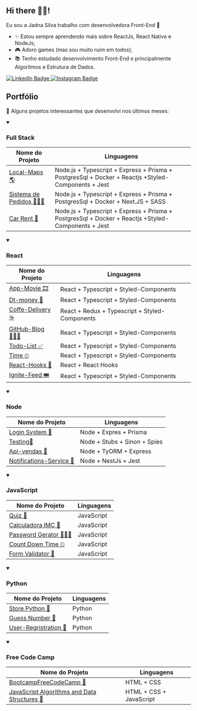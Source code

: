 ## Hi there 🖐🏾!

Eu sou a Jadna Silva trabalho com desenvolvedora Front-End 🚀

- ✨ Estou sempre aprendendo mais sobre ReactJs, React Native e NodeJs;
- 🎮 Adoro games (mas sou muito ruim em todos);
- 📚 Tenho estudado desenvolvimento Front-End e principalmente Algoritmos e Estrutura de Dados.


<div id="badges">
  <a href="https://www.linkedin.com/in/jadna-jesus/">
    <img src="https://img.shields.io/badge/LinkedIn-black?style=for-the-badge&logo=linkedin&logoColor=white" alt="LinkedIn Badge"/>
  </a>
  
   <a href="https://www.instagram.com/jadn4/?hl=pt">
    <img src="https://img.shields.io/badge/Instagram-black?style=for-the-badge&logo=instagram&logoColor=white" alt="Instagram Badge"/>
  </a>
</div>



## Portfólio

🤩 Alguns projetos interessantes que desenvolvi nos últimos meses:

<details open>
  <summary><h3>Full Stack </h3></summary>
  
  | Nome do Projeto | Linguagens |
  |------|-------|
  | [Local-Maps 🌎](https://github.com/JadnaSantos/sistema-local-maps) | Node.js + Typescript + Express + Prisma + PostgresSql + Docker + Reactjs +Styled-Components + Jest
  | [Sistema de Pedidos 👩🏾‍🍳](https://github.com/JadnaSantos/sistema-de-pedidos) | Node.js + Typescript + Express + Prisma + PostgresSql + Docker + Next.JS + SASS
  | [Car Rent 🚗](https://github.com/JadnaSantos/car-rent) | Node.js + Typescript + Express + Prisma + PostgresSql + Docker + Reactjs +Styled-Components + Jest
 
</details> 

<details open>
  <summary><h3>React </h3></summary>
  
  | Nome do Projeto | Linguagens |
  |------|-------|
  | [App-Movie 🎞](https://github.com/JadnaSantos/app-theMovie) | React + Typescript + Styled-Components
  | [Dt-money 💸](https://github.com/JadnaSantos/dt-Money) | React + Typescript + Styled-Components
  | [Coffe-Delivery ☕](https://github.com/JadnaSantos/coffee-delivery) | React + Redux + Typescript + Styled-Components
  | [GitHub-Blog 👨🏾‍💻](https://github.com/JadnaSantos/modulo3-githublog) | React + Typescript + Styled-Components
  | [Todo-List ✅](https://github.com/JadnaSantos/todoList) | React + Typescript + Styled-Components
  | [Time ⏲](https://github.com/JadnaSantos/timeIgnite) | React + Typescript + Styled-Components
  | [React-Hooks 📕](https://github.com/JadnaSantos/reactHooks) | React + React Hooks
  | [Ignite-Feed 🎟](https://github.com/JadnaSantos/igniteFeed) | React + Typescript + Styled-Components
  
</details>  


<details open>
  <summary><h3>Node</h3></summary>
  
  | Nome do Projeto | Linguagens |
  |------|-------|
  | [Login System 🥇](https://github.com/JadnaSantos/loginSystem) |Node + Expres + Prisma 
  | [Testing🧪](https://github.com/JadnaSantos/javascript-testing) | Node + Stubs + Sinon + Spies
  | [Api-vendas 🛒](https://github.com/JadnaSantos/api-vendas) | Node + TyORM + Express
  | [Notifications-Service 💌](https://github.com/JadnaSantos/notifications-service) | Node + NestJs + Jest
  
</details>  

<details open>
  <summary><h3>JavaScript</h3></summary>
  
  | Nome do Projeto | Linguagens |
  |------|-------|
  | [Quiz 🔎](https://github.com/JadnaSantos/QuizApp) | JavaScript
  | [Calculadora IMC 📲](https://github.com/JadnaSantos/CalculateImc) | JavaScript
  | [Password Gerator 👨🏾‍💻](https://github.com/JadnaSantos/Password-Gerator) | JavaScript
  | [Count Down Time ⏲](https://github.com/JadnaSantos/CountDownTime-) | JavaScript
  | [Form Validator 📃](https://github.com/JadnaSantos/form-validator) | JavaScript

</details>  

<details open>
  <summary><h3>Python</h3></summary>
  
  | Nome do Projeto | Linguagens |
  |------|-------|
  | [Store Python 🛒](https://github.com/JadnaSantos/storePython) | Python
  | [Guess Number 🤯](https://github.com/JadnaSantos/guess_number) | Python
  | [User-Regristration 📠](https://github.com/JadnaSantos/user_registration) | Python

</details>  

<details open>
  <summary><h3>Free Code Camp</h3></summary>
  
  | Nome do Projeto | Linguagens |
  |------|-------|
  | [BootcampFreeCodeCamp 🥇](https://github.com/JadnaSantos/BootCampFreeCodeCamp) | HTML + CSS
  | [JavaScript Algorithms and Data Structures 🎲](https://github.com/JadnaSantos/JavaScript-Algorithms-and-Data-Structures) | HTML + CSS + JavaScript
  
</details>  

